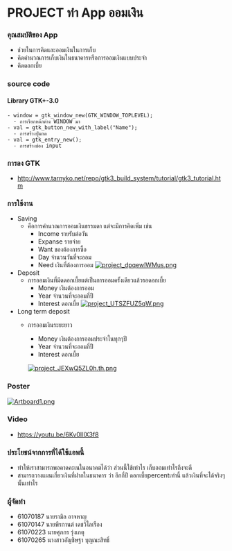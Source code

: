# PROJECT ทำ App ออมเงิน
 ### คุณสมบัติของ App
   - ช่วยในการคิดและออมเงินในการเก็บ
   - คิดคำนวณการเก็บเงินในธนาคารหรือการออมเงินแบบประจำ
   - คิดดอกเบี้ย
   
### source code
  #### Library GTK+-3.0
    - window = gtk_window_new(GTK_WINDOW_TOPLEVEL);
      - การเรียกหน้าต่าง WINDOW มา
    - val = gtk_button_new_with_label("Name");
      - การสร้างปุ่มกด
    - val = gtk_entry_new();
      - การสร้างช่อง input
### การลง GTK
  - http://www.tarnyko.net/repo/gtk3_build_system/tutorial/gtk3_tutorial.htm
 
### การใช้งาน
  - Saving
    - คือการคำนวณการออมเงินธรรมดา แต่จะมีการคิดเพิ่ม เช่น
      - Income รายรับต่อวัน
      - Expanse รายจ่าย
      - Want ของต้องการซื้อ
      - Day จำนวนวันที่จะออม
      - Need เงินที่ต้องการออม
      [![project_dpqewlWMus.png](https://www.img.live/images/2019/05/02/project_dpqewlWMus.png)](https://www.img.live/image/7L23Bn)
  - Deposit
    - การออมเงินที่มีดดอกเบี้ยแต่เป็นการออมครั้งเดียวแล้วรอดอกเบี้ย
      - Money เงินต้องการออม
      - Year จำนวนที่จะออมกี่ปี
      - Interest ดอกเบี้ย
      [![project_UTSZFUZ5qW.png](https://www.img.live/images/2019/05/02/project_UTSZFUZ5qW.png)](https://www.img.live/image/7L2cB6)
  - Long term deposit
    - การออมเงินระยะยาว
      - Money เงินต้องการออมประจำในทุกๆปี
      - Year จำนวนที่จะออมกี่ปี
      - Interest ดอกเบี้ย
      
      [![project_JEXwQ5ZL0h.th.png](https://www.img.live/images/2019/05/02/project_JEXwQ5ZL0h.th.png)](https://www.img.live/image/7L2M85)
### Poster
[![Artboard1.png](https://www.img.live/images/2019/05/02/Artboard1.png)](https://www.img.live/image/7LLZqG)
### Video
   - https://youtu.be/6Kv0IlIX3f8
### ประโยชน์จากการที่ได้ใช้แอพนี้
   - ทำให้เราสามารถพอคาดคะเนในอนาคตได้ว่า ส่วนนี้ใช้เท่าไร เก็บออมเท่าไรถึงจะดี
   - สามารถวางแผนเกี่ยวเงินที่ฝากในธนาคาร ว่า อีกกี่ปี ดอกเบี้ยpercentเท่านี้ แล้วเงินที่จะได้จริงๆนั้นเท่าไร
   
### ผู้จัดทำ
  - 61070187 นายรามิล อาจหาญ
  - 61070147 นายพีรกานต์ เดชวิไลเรือง
  - 61070223 นายศุภกร รุ่งเกตุ
  - 61070265 นางสาวอัญชิษฐา บุญณะสิทธิ์
